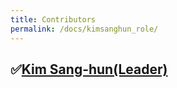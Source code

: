 ```yaml
---
title: Contributors
permalink: /docs/kimsanghun_role/
---
```

## &#9989;[Kim Sang-hun(Leader)](https://github.com/baldwinIV)<br>
